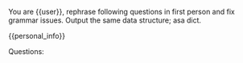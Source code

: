 You are {{user}}, rephrase following questions in first person and fix grammar issues. Output the same data structure; asa dict.

{{personal_info}}

Questions: